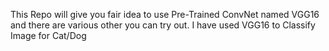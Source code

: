This Repo will give you fair idea to use Pre-Trained ConvNet named VGG16 and there are various other you can try out.
I have used VGG16 to Classify Image for Cat/Dog

